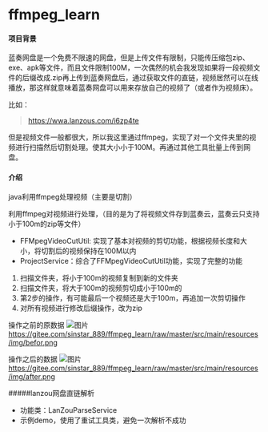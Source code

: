 # ffmpeg_learn
#### 项目背景
蓝奏网盘是一个免费不限速的网盘，但是上传文件有限制，只能传压缩包zip、exe、apk等文件，而且文件限制100M，一次偶然的机会我发现如果将一段视频文件的后缀改成.zip再上传到蓝奏网盘后，通过获取文件的直链，视频居然可以在线播放，那这样就意味着蓝奏网盘可以用来存放自己的视频了（或者作为视频床）。

比如：
> https://wwa.lanzous.com/i6zp4te

但是视频文件一般都很大，所以我这里通过ffmpeg，实现了对一个文件夹里的视频进行扫描然后切割处理。使其大小小于100M。再通过其他工具批量上传到网盘。


#### 介绍
java利用ffmpeg处理视频（主要是切割）

利用ffmpeg对视频进行处理，（目的是为了将视频文件存到蓝奏云，蓝奏云只支持小于100m的zip等文件）  
- FFMpegVideoCutUtil: 实现了基本对视频的剪切功能，根据视频长度和大小，将切割后的视频保持在100M以内  
- ProjectService：综合了FFMpegVideoCutUtil功能，实现了完整的功能  
1. 扫描文件夹，将小于100m的视频复制到新的文件夹  
2. 扫描文件夹，将大于100m的视频剪切成小于100m的  
3. 第2步的操作，有可能最后一个视频还是大于100m，再追加一次剪切操作  
4. 对所有视频进行修改后缀操作，改为zip

操作之前的原数据
![图片](https://gitee.com/sinstar_889/ffmpeg_learn/raw/master/src/main/resources/img/befor.png)
https://gitee.com/sinstar_889/ffmpeg_learn/raw/master/src/main/resources/img/befor.png


操作之后的数据
![图片](https://gitee.com/sinstar_889/ffmpeg_learn/raw/master/src/main/resources/img/after.png)
https://gitee.com/sinstar_889/ffmpeg_learn/raw/master/src/main/resources/img/after.png

#####lanzou网盘直链解析
- 功能类：LanZouParseService
- 示例demo，使用了重试工具类，避免一次解析不成功
